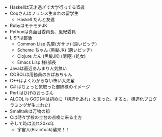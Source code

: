 * Haskellは天才過ぎて大学行ってる15歳
* Coqさんはフランス生まれの留学生
  * Haskell たんと友達
* RubyはモテモテJK
* Pythonは真面目委員長、風紀委員
* LISPは部活
  * Common Lisp 先輩(ガサツ) (良いビッチ)
  * Scheme ちゃん (黒髪JK) (悪いビッチ)
  * Clojure たん (黒髪JK) (清楚) (処女)
  * Emacs Lisp 様(部長
* Javaは最近あんまり人気無い
* COBOLは用務員のおばあちゃん
* C++はよくわからない怖い大先輩
* C# はちょっと気取った御姉様のイメージ
* Perl はひげのおっさん
* ALGOL is GOD(神は初めに「構造化あれ」と言った。すると、構造化プログラミングが生まれた)
* Smalltalkは万物の祖
* Cは時々学校の土台の点検に来る土方
* そして時は流れ20xx年
  * 宇宙人(Brainfuck)襲来！！